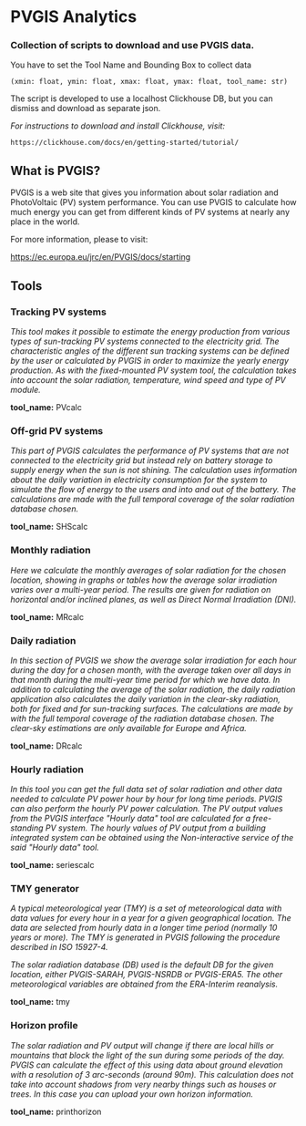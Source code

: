 # PVGIS Analytics

### Collection of scripts to download and use PVGIS data.

You have to set the Tool Name and Bounding Box to collect data 
```
(xmin: float, ymin: float, xmax: float, ymax: float, tool_name: str)
```

The script is developed to use a localhost Clickhouse DB, but you can dismiss and download as separate json.

_For instructions to download and install Clickhouse, visit:_
```
https://clickhouse.com/docs/en/getting-started/tutorial/
```

## What is PVGIS?
PVGIS is a web site that gives you information about solar radiation and PhotoVoltaic (PV) system performance. You can use PVGIS to calculate how much energy you can get from different kinds of PV systems at nearly any place in the world.

For more information, please to visit:

https://ec.europa.eu/jrc/en/PVGIS/docs/starting

## Tools

### Tracking PV systems

_This tool makes it possible to estimate the energy production from various types of sun-tracking PV systems connected to the electricity grid. The characteristic angles of the different sun tracking systems can be defined by the user or calculated by PVGIS in order to maximize the yearly energy production. As with the fixed-mounted PV system tool, the calculation takes into account the solar radiation, temperature, wind speed and type of PV module._ 

**tool_name:**   PVcalc


### Off-grid PV systems

_This part of PVGIS calculates the performance of PV systems that are not connected to the electricity grid but instead rely on battery storage to supply energy when the sun is not shining. The calculation uses information about the daily variation in electricity consumption for the system to simulate the flow of energy to the users and into and out of the battery. The calculations are made with the full temporal coverage of the solar radiation database chosen._

**tool_name:**   SHScalc


### Monthly radiation

_Here we calculate the monthly averages of solar radiation for the chosen location, showing in graphs or tables how the average solar irradiation varies over a multi-year period. The results are given for radiation on horizontal and/or inclined planes, as well as Direct Normal Irradiation (DNI)._

**tool_name:**   MRcalc


### Daily radiation

_In this section of PVGIS we show the average solar irradiation for each hour during the day for a chosen month, with the average taken over all days in that month during the multi-year time period for which we have data. In addition to calculating the average of the solar radiation, the daily radiation application also calculates the daily variation in the clear-sky radiation, both for fixed and for sun-tracking surfaces. The calculations are made by with the full temporal coverage of the radiation database chosen. The clear-sky estimations are only available for Europe and Africa._

**tool_name:**   DRcalc


### Hourly radiation

_In this tool you can get the full data set of solar radiation and other data needed to calculate PV power hour by hour for long time periods. PVGIS can also perform the hourly PV power calculation. The PV output values from the PVGIS interface "Hourly data" tool are calculated for a free-standing PV system. The hourly values of PV output from a building integrated system can be obtained using the Non-interactive service of the said "Hourly data" tool._

**tool_name:**   seriescalc


### TMY generator

_A typical meteorological year (TMY) is a set of meteorological data with data values for every hour in a year for a given geographical location. The data are selected from hourly data in a longer time period (normally 10 years or more). The TMY is generated in PVGIS following the procedure described in ISO 15927-4._

_The solar radiation database (DB) used is the default DB for the given location, either PVGIS-SARAH, PVGIS-NSRDB or PVGIS-ERA5. The other meteorological variables are obtained from the ERA-Interim reanalysis._

**tool_name:**   tmy


### Horizon profile

_The solar radiation and PV output will change if there are local hills or mountains that block the light of the sun during some periods of the day. PVGIS can calculate the effect of this using data about ground elevation with a resolution of 3 arc-seconds (around 90m). This calculation does not take into account shadows from very nearby things such as houses or trees. In this case you can upload your own horizon information._

**tool_name:**   printhorizon


